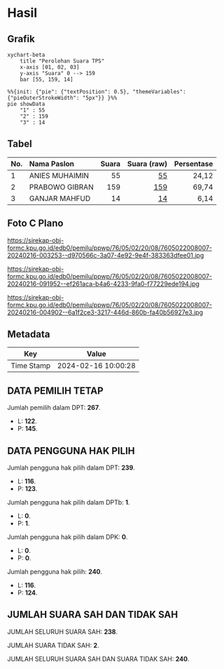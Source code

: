 # Hasil

## Grafik

```mermaid
xychart-beta
    title "Perolehan Suara TPS"
    x-axis [01, 02, 03]
    y-axis "Suara" 0 --> 159
    bar [55, 159, 14]
```

```mermaid
%%{init: {"pie": {"textPosition": 0.5}, "themeVariables": {"pieOuterStrokeWidth": "5px"}} }%%
pie showData
    "1" : 55
    "2" : 159
    "3" : 14
```

## Tabel

| No. | Nama Paslon    | Suara | Suara (raw) | Persentase |
|:--- |:-------------- | -----:| -----------:| ----------:|
| 1   | ANIES MUHAIMIN | 55    | [55][p-1]   | 24,12      |
| 2   | PRABOWO GIBRAN | 159   | [159][p-2]  | 69,74      |
| 3   | GANJAR MAHFUD  | 14    | [14][p-3]   | 6,14       |


[p-1]: https://github.com/gigit-pemilu/pemilu-2024-76-sulawesi-barat/blob/main/pilpres/hitung-suara/sub/76-sulawesi-barat/sub/05-majene/sub/02-pamboang/sub/2008-bonde-utara/sub/007-tps/sub/paslon-1.txt
[p-2]: https://github.com/gigit-pemilu/pemilu-2024-76-sulawesi-barat/blob/main/pilpres/hitung-suara/sub/76-sulawesi-barat/sub/05-majene/sub/02-pamboang/sub/2008-bonde-utara/sub/007-tps/sub/paslon-2.txt
[p-3]: https://github.com/gigit-pemilu/pemilu-2024-76-sulawesi-barat/blob/main/pilpres/hitung-suara/sub/76-sulawesi-barat/sub/05-majene/sub/02-pamboang/sub/2008-bonde-utara/sub/007-tps/sub/paslon-3.txt

## Foto C Plano

https://sirekap-obj-formc.kpu.go.id/edb0/pemilu/ppwp/76/05/02/20/08/7605022008007-20240216-003253--d970566c-3a07-4e92-9e4f-383363dfee01.jpg

https://sirekap-obj-formc.kpu.go.id/edb0/pemilu/ppwp/76/05/02/20/08/7605022008007-20240216-091952--ef261aca-b4a6-4233-9fa0-f77229ede194.jpg

https://sirekap-obj-formc.kpu.go.id/edb0/pemilu/ppwp/76/05/02/20/08/7605022008007-20240216-004902--6a1f2ce3-3217-446d-860b-fa40b56927e3.jpg


## Metadata

| Key        | Value               |
| ---------- | ------------------- |
| Time Stamp | 2024-02-16 10:00:28 |


## DATA PEMILIH TETAP

Jumlah pemilih dalam DPT: **267**.
 * L: **122**.
 * P: **145**.

## DATA PENGGUNA HAK PILIH

Jumlah pengguna hak pilih dalam DPT: **239**.
 * L: **116**.
 * P: **123**.

Jumlah pengguna hak pilih dalam DPTb: **1**.
 * L: **0**.
 * P: **1**.

Jumlah pengguna hak pilih dalam DPK: **0**.
 * L: **0**.
 * P: **0**.

Jumlah pengguna hak pilih: **240**.
 * L: **116**.
 * P: **124**.

## JUMLAH SUARA SAH DAN TIDAK SAH

JUMLAH SELURUH SUARA SAH: **238**.

JUMLAH SUARA TIDAK SAH: **2**.

JUMLAH SELURUH SUARA SAH DAN SUARA TIDAK SAH: **240**.


